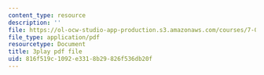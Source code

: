 ```yaml
---
content_type: resource
description: ''
file: https://ol-ocw-studio-app-production.s3.amazonaws.com/courses/7-01sc-fundamentals-of-biology-fall-2011/816f519c1092e3318b29826f536db20f_CT9lYy6qSfg.pdf
file_type: application/pdf
resourcetype: Document
title: 3play pdf file
uid: 816f519c-1092-e331-8b29-826f536db20f
---
```

